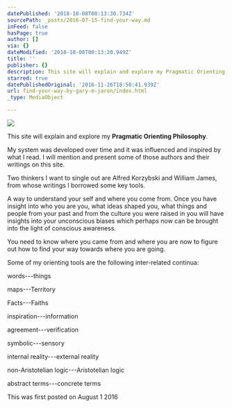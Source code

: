 ```yaml
---
datePublished: '2018-10-08T00:13:30.734Z'
sourcePath: _posts/2016-07-15-find-your-way.md
inFeed: false
hasPage: true
author: []
via: {}
dateModified: '2018-10-08T00:13:20.949Z'
title: ''
publisher: {}
description: This site will explain and explore my Pragmatic Orienting Philosophy.
starred: true
datePublishedOriginal: '2016-11-26T18:50:41.939Z'
url: find-your-way-by-gary-m-jaron/index.html
_type: MediaObject

---
```

![](https://the-grid-user-content.s3-us-west-2.amazonaws.com/1e0bd432-970d-4463-b87f-973f0b252b60.jpg)

This site will explain and explore my **Pragmatic Orienting Philosophy**.

My system was developed over time and it was influenced and inspired by what I read. I will mention and present some of those authors and their writings on this site.

Two thinkers I want to single out are Alfred Korzybski and William James, from whose writings I borrowed some key tools.

A way to understand your self and where you come from. Once you have insight into who you are you, what ideas shaped you, what things and people from your past and from the culture you were raised in you will have insights into your unconscious biases which perhaps now can be brought into the light of conscious awareness.

You need to know where you came from and where you are now to figure out how to find your way towards where you are going.

Some of my orienting tools are the following inter-related continua:

words---things

maps---Territory

Facts---Faiths

inspiration---information

agreement---verification

symbolic---sensory

internal reality---external reality

non-Aristotelian logic---Aristotelian logic

abstract terms---concrete terms

This was first posted on August 1 2016